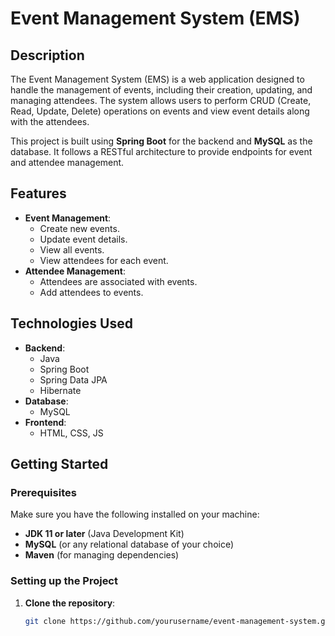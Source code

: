 # Event Management System (EMS)

## Description
The Event Management System (EMS) is a web application designed to handle the management of events, including their creation, updating, and managing attendees. The system allows users to perform CRUD (Create, Read, Update, Delete) operations on events and view event details along with the attendees.

This project is built using **Spring Boot** for the backend and **MySQL** as the database. It follows a RESTful architecture to provide endpoints for event and attendee management.

## Features
- **Event Management**: 
  - Create new events.
  - Update event details.
  - View all events.
  - View attendees for each event.
- **Attendee Management**: 
  - Attendees are associated with events.
  - Add attendees to events.

## Technologies Used
- **Backend**: 
  - Java
  - Spring Boot
  - Spring Data JPA
  - Hibernate
- **Database**: 
  - MySQL
- **Frontend**: 
  - HTML, CSS, JS 

## Getting Started

### Prerequisites
Make sure you have the following installed on your machine:
- **JDK 11 or later** (Java Development Kit)
- **MySQL** (or any relational database of your choice)
- **Maven** (for managing dependencies)

### Setting up the Project

1. **Clone the repository**:
   ```bash
   git clone https://github.com/yourusername/event-management-system.git
